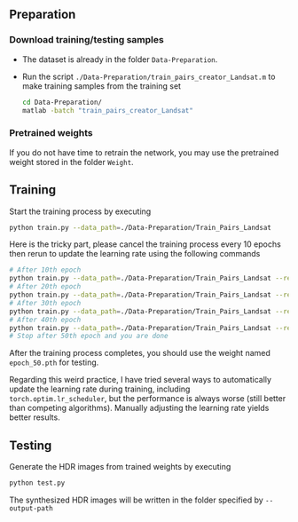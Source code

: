 ## Preparation
### Download training/testing samples
- The dataset is already in the folder `Data-Preparation`.

- Run the script `./Data-Preparation/train_pairs_creator_Landsat.m` to make training samples from the training set
  ```bash
  cd Data-Preparation/
  matlab -batch "train_pairs_creator_Landsat"
  ```

### Pretrained weights
If you do not have time to retrain the network, you may use the pretrained weight stored in the folder `Weight`.

## Training
Start the training process by executing
```bash
python train.py --data_path=./Data-Preparation/Train_Pairs_Landsat
```
Here is the tricky part, please cancel the training process every 10 epochs then rerun to update the learning rate using the following commands
```bash
# After 10th epoch
python train.py --data_path=./Data-Preparation/Train_Pairs_Landsat --resume=./checkpoints/epoch_10.pth --set_lr=1e-6
# After 20th epoch
python train.py --data_path=./Data-Preparation/Train_Pairs_Landsat --resume=./checkpoints/epoch_20.pth --set_lr=1e-7
# After 30th epoch
python train.py --data_path=./Data-Preparation/Train_Pairs_Landsat --resume=./checkpoints/epoch_30.pth --set_lr=1e-8
# After 40th epoch
python train.py --data_path=./Data-Preparation/Train_Pairs_Landsat --resume=./checkpoints/epoch_40.pth --set_lr=1e-9
# Stop after 50th epoch and you are done
```
After the training process completes, you should use the weight named `epoch_50.pth` for testing.

Regarding this weird practice, I have tried several ways to automatically update the learning rate during training, including `torch.optim.lr_scheduler`, but the performance is always worse (still better than competing algorithms). Manually adjusting the learning rate yields better results. 

## Testing
Generate the HDR images from trained weights by executing
```bash
python test.py
```
The synthesized HDR images will be written in the folder specified by `--output-path`
